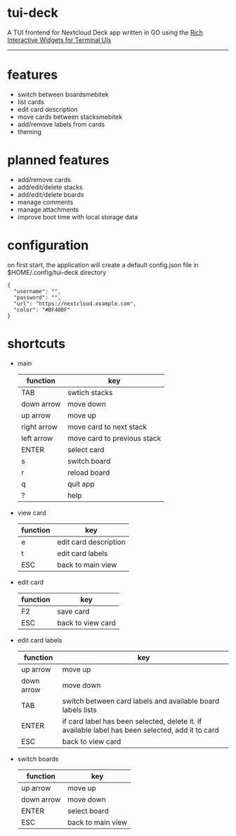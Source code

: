 # tui-deck
A TUI frontend for Nextcloud Deck app written in GO using the [Rich Interactive Widgets for Terminal UIs
](https://github.com/rivo/tview)

___

# features

* switch between boardsmebitek
* list cards
* edit card description
* move cards between stacksmebitek
* add/remove labels from cards
* theming

# planned features

* add/remove cards
* add/edit/delete stacks
* add/edit/delete boards
* manage comments
* manage attachments
* improve boot time with local storage data

# configuration

on first start, the application will create a default config.json file in $HOME/.config/tui-deck directory

```
{
  "username": "",
  "password": "",
  "url": "https://nextcloud.example.com",
  "color": "#BF40BF"
}
```

# shortcuts

* main

    | function    | key                         |
    |-------------|-----------------------------|
    | TAB         | swtich stacks               |
    | down arrow  | move down                   |
    | up arrow    | move up                     |
    | right arrow | move card to next stack     |
    | left arrow  | move card to previous stack |
    | ENTER       | select card                 |
    | s           | switch board                |
    | r           | reload board                |
    | q           | quit app                    |
    | ?           | help                        |

* view card

    | function | key                   |
    |----------|-----------------------|
    | e        | edit card description |
    | t        | edit card labels      |
    | ESC      | back to main view     |

*  edit card

    | function | key               |
    |----------|-------------------|
    | F2       | save card         |
    | ESC      | back to view card |

* edit card labels

    | function   | key                                                                                              |
    |------------|--------------------------------------------------------------------------------------------------|
    | up arrow   | move up                                                                                          |
    | down arrow | move down                                                                                        |
    | TAB        | switch between card labels and available board labels lists                                      |
    | ENTER      | if card label has been selected, delete it. if available label has been selected, add it to card |
    | ESC        | back to view card                                                                                |

* switch boards

    | function   | key               |
    |------------|-------------------|
    | up arrow   | move up           |
    | down arrow | move down         |
    | ENTER      | select board      |
    | ESC        | back to main view |


